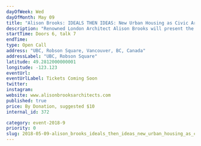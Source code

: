 ```yaml
---
dayOfWeek: Wed
dayOfMonth: May 09
title: "Alison Brooks: IDEALS THEN IDEAS: New Urban Housing as Civic Architecture"
description: "Renowned London Architect Alison Brooks will present the keynote lecture of Vancouver Design Week. ‘IDEALS THEN IDEAS: New Urban Housing as Civic Architecture’.  Alison will be discussing her practice philosophy, architectural approach and the ideal of ‘civicness’ relating her current and recently completed projects in housing and higher education. These include the Cohen Quadrangle at Oxford University and her exceptional mid-rise, high density residential schemes In London such as Ely Court, shortlisted for the 2017 Mies Award for contemporary European architecture. She will discuss how her architectural ideals of authenticity, generosity and beauty can be embedded in all urban development and will demonstrate the potential of housing to both express local culture and serve the wider community. "
startTime: Doors 6, talk 7
endTime: 
type: Open Call
address: "UBC, Robson Square, Vancouver, BC, Canada"
addressLabel: "UBC, Robson Square"
latitude: 49.2812000000001
longitude: -123.123
eventUrl: 
eventUrlLabel: Tickets Coming Soon
twitter: 
instagram: 
website: www.alisonbrooksarchitects.com
published: true
price: By Donation, suggested $10
internal_id: 372

category: event-2018-9
priority: 0
slug: 2018-05-09-alison_brooks_ideals_then_ideas_new_urban_housing_as_civic_architecture
---
```

